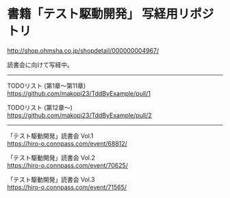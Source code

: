 # 書籍「テスト駆動開発」 写経用リポジトリ  
http://shop.ohmsha.co.jp/shopdetail/000000004967/

読書会に向けて写経中。

---

TODOリスト (第1章～第11章)  
https://github.com/makopi23/TddByExample/pull/1

TODOリスト (第12章～)  
https://github.com/makopi23/TddByExample/pull/2

---

「テスト駆動開発」読書会 Vol.1  
https://hiro-o.connpass.com/event/68812/

「テスト駆動開発」読書会 Vol.2  
https://hiro-o.connpass.com/event/70625/

「テスト駆動開発」読書会 Vol.3  
https://hiro-o.connpass.com/event/71565/